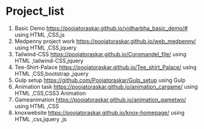 # Project_list
1. Basic Demo             https://poojatoraskar.github.io/vidharbha_basic_demo/#    using HTML ,CSS,js
2. Medpenny project work  https://poojatoraskar.github.io/web_medpenny/             using HTML ,CSS,jquery
3. Tailwind-CSS           https://poojatoraskar.github.io/Coromandel_file/          using HTML ,tailwind-CSS,jquery
4. Tee-Shirt-Palace       https://poojatoraskar.github.io/Tee_shirt_Palace/         using HTML ,CSS,bootstrap ,jquery
5. Gulp setup             https://github.com/Poojatoraskar/Gulp_setup               using Gulp
6. Animation task         https://poojatoraskar.github.io/animation_cargame/        using HTML ,CSS,CSS3 Animation
7. Gameanimation          https://poojatoraskar.github.io/animation_gametwo/        using HTML ,CSS
8. knoxwebsite            https://poojatoraskar.github.io/knox-homepage/            using HTML ,css,jquery ,js
